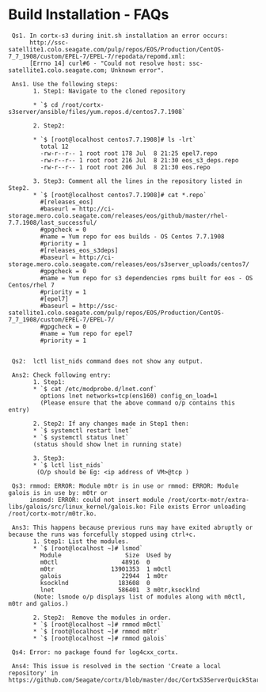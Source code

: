 #  Build Installation - FAQs

     Qs1. In cortx-s3 during init.sh installation an error occurs: 
          http://ssc-satellite1.colo.seagate.com/pulp/repos/EOS/Production/CentOS-7_7_1908/custom/EPEL-7/EPEL-7/repodata/repomd.xml: 
          [Errno 14] curl#6 - "Could not resolve host: ssc-satellite1.colo.seagate.com; Unknown error".
  
     Ans1. Use the following steps:                   
           1. Step1: Navigate to the cloned repository 
           
           * `$ cd /root/cortx-s3server/ansible/files/yum.repos.d/centos7.7.1908`
           
           2. Step2:  
           
           * `$ [root@localhost centos7.7.1908]# ls -lrt`
             total 12
             -rw-r--r-- 1 root root 178 Jul  8 21:25 epel7.repo
             -rw-r--r-- 1 root root 216 Jul  8 21:30 eos_s3_deps.repo
             -rw-r--r-- 1 root root 206 Jul  8 21:30 eos.repo
           
           3. Step3: Comment all the lines in the repository listed in Step2.
           * `$ [root@localhost centos7.7.1908]# cat *.repo`
             #[releases_eos]
             #baseurl = http://ci-storage.mero.colo.seagate.com/releases/eos/github/master/rhel-7.7.1908/last_successful/
             #gpgcheck = 0
             #name = Yum repo for eos builds - OS Centos 7.7.1908
             #priority = 1
             #[releases_eos_s3deps]
             #baseurl = http://ci-storage.mero.colo.seagate.com/releases/eos/s3server_uploads/centos7/
             #gpgcheck = 0
             #name = Yum repo for s3 dependencies rpms built for eos - OS Centos/rhel 7
             #priority = 1
             #[epel7]
             #baseurl = http://ssc-satellite1.colo.seagate.com/pulp/repos/EOS/Production/CentOS-7_7_1908/custom/EPEL-7/EPEL-7/
             #gpgcheck = 0
             #name = Yum repo for epel7
             #priority = 1


     Qs2:  lctl list_nids command does not show any output.
     
     Ans2: Check following entry:
           1. Step1: 
           * `$ cat /etc/modprobe.d/lnet.conf`
             options lnet networks=tcp(ens160) config_on_load=1
             (Please ensure that the above command o/p contains this entry)
           
           2. Step2: If any changes made in Step1 then:
           * `$ systemctl restart lnet`
           * `$ systemctl status lnet`
           (status should show lnet in running state)
           
           3. Step3: 
           * `$ lctl list_nids` 
            (O/p should be Eg: <ip address of VM>@tcp )
            
     Qs3: rmmod: ERROR: Module m0tr is in use or rmmod: ERROR: Module galois is in use by: m0tr or 
          insmod: ERROR: could not insert module /root/cortx-motr/extra-libs/galois/src/linux_kernel/galois.ko: File exists Error unloading /root/cortx-motr/m0tr.ko.
          
     Ans3: This happens because previous runs may have exited abruptly or because the runs was forcefully stopped using ctrl+c.
           1. Step1: List the modules.
           * `$ [root@localhost ~]# lsmod`
             Module                  Size  Used by
             m0ctl                  48916  0
             m0tr                13901353  1 m0ctl
             galois                 22944  1 m0tr
             ksocklnd              183608  0
             lnet                  586401  3 m0tr,ksocklnd
           (Note: lsmode o/p displays list of modules along with m0ctl, m0tr and galios.)
           
           2. Step2:  Remove the modules in order.
           * `$ [root@localhost ~]# rmmod m0ctl`
           * `$ [root@localhost ~]# rmmod m0tr`
           * `$ [root@localhost ~]# rmmod galois`
           
     Qs4: Error: no package found for log4cxx_cortx.
     
     Ans4: This issue is resolved in the section 'Create a local repository' in https://github.com/Seagate/cortx/blob/master/doc/CortxS3ServerQuickStart.md). 

